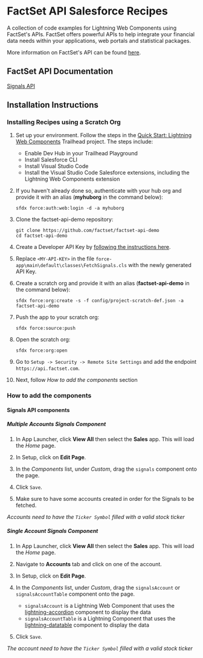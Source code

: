 # FactSet API Salesforce Recipes

A collection of code examples for Lightning Web Components using FactSet's APIs. FactSet offers powerful APIs to help integrate your financial data needs within your applications, web portals and statistical packages.

More information on FactSet's API can be found [here](https://developer.factset.com/).

## FactSet API Documentation

[Signals API](https://developer.factset.com/api-catalog/signals-api)

## Installation Instructions

### Installing Recipes using a Scratch Org

1. Set up your environment. Follow the steps in the [Quick Start: Lightning Web Components](https://trailhead.salesforce.com/content/learn/projects/quick-start-lightning-web-components/) Trailhead project. The steps include:

    - Enable Dev Hub in your Trailhead Playground
    - Install Salesforce CLI
    - Install Visual Studio Code
    - Install the Visual Studio Code Salesforce extensions, including the Lightning Web Components extension

1. If you haven't already done so, authenticate with your hub org and provide it with an alias (**myhuborg** in the command below):

    ```
    sfdx force:auth:web:login -d -a myhuborg
    ```

1. Clone the factset-api-demo repository:

    ```
    git clone https://github.com/factset/factset-api-demo
    cd factset-api-demo
    ```

1. Create a Developer API Key by [following the instructions here](https://developer.factset.com/authentication).

1. Replace `<MY-API-KEY>` in the file `force-app\main\default\classes\FetchSignals.cls` with the newly generated API Key.

1. Create a scratch org and provide it with an alias (**factset-api-demo** in the command below):

    ```
    sfdx force:org:create -s -f config/project-scratch-def.json -a factset-api-demo
    ```

1. Push the app to your scratch org:

    ```
    sfdx force:source:push
    ```

1. Open the scratch org:

    ```
    sfdx force:org:open
    ```

1. Go to `Setup -> Security -> Remote Site Settings` and add the endpoint `https://api.factset.com`.

1. Next, follow *How to add the components* section

### How to add the components 

#### Signals API components

##### Multiple Accounts Signals Component

1. In App Launcher, click **View All** then select the **Sales** app. This will load the *Home* page.

1. In Setup, click on **Edit Page**.

1. In the *Components* list, under *Custom*, drag the `signals` component onto the page.

1. Click `Save`.

1. Make sure to have some accounts created in order for the Signals to be fetched. 

*Accounts need to have the `Ticker Symbol` filled with a valid stock ticker*

##### Single Account Signals Component

1. In App Launcher, click **View All** then select the **Sales** app. This will load the *Home* page.

1. Navigate to **Accounts** tab and click on one of the account. 

1. In Setup, click on **Edit Page**.

1. In the *Components* list, under *Custom*, drag the `signalsAccount` or `signalsAccountTable` component onto the page.
    * `signalsAccount` is a Lightning Web Component that uses the [lightning-accordion](https://developer.salesforce.com/docs/component-library/bundle/lightning-accordion/example) component to display the data
    * `signalsAccountTable` is a Lightning Component that uses the [lightning-datatable](https://developer.salesforce.com/docs/component-library/bundle/lightning:datatable/example) component to display the data

1. Click `Save`.

*The account need to have the `Ticker Symbol` filled with a valid stock ticker*